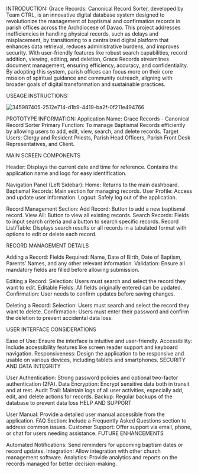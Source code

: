 INTRODUCTION: Grace Records: Canonical Record Sorter, developed by Team CTRL, is an innovative digital database system designed to revolutionize the management of baptismal and confirmation records in parish offices across the Archdiocese of Davao. This project addresses inefficiencies in handling physical records, such as delays and misplacement, by transitioning to a centralized digital platform that enhances data retrieval, reduces administrative burdens, and improves security. With user-friendly features like robust search capabilities, record addition, viewing, editing, and deletion, Grace Records streamlines document management, ensuring efficiency, accuracy, and confidentiality. By adopting this system, parish offices can focus more on their core mission of spiritual guidance and community outreach, aligning with broader goals of digital transformation and sustainable practices.

USEAGE INSTRUCTIONS:

![345987405-2512e714-d1b9-4419-ba2f-0f211e494766](https://github.com/Elixer516/school-portfolio/assets/173219039/2cf7c2d4-8cac-42f3-b67a-6eb4893b59a6)


PROTOTYPE INFORMATION: Application Name: Grace Records - Canonical Record Sorter Primary Function: To manage Baptismal Records efficiently by allowing users to add, edit, view, search, and delete records. Target Users: Clergy and Resident Priests, Parish Head Officers, Parish Front Desk Representatives, and Client.

MAIN SCREEN COMPONENTS

Header: Displays the current date and time for reference. Contains the application name and logo for easy identification.

Navigation Panel (Left Sidebar): Home: Returns to the main dashboard. Baptismal Records: Main section for managing records. User Profile: Access and update user information. Logout: Safely log out of the application.

Record Management Section: Add Record: Button to add a new baptismal record. View All: Button to view all existing records. Search Records: Fields to input search criteria and a button to search specific records. Record List/Table: Displays search results or all records in a tabulated format with options to edit or delete each record.

RECORD MANAGEMENT DETAILS

Adding a Record: Fields Required: Name, Date of Birth, Date of Baptism, Parents’ Names, and any other relevant information. Validation: Ensure all mandatory fields are filled before allowing submission.

Editing a Record: Selection: Users must search and select the record they want to edit. Editable Fields: All fields originally entered can be updated. Confirmation: User needs to confirm updates before saving changes.

Deleting a Record: Selection: Users must search and select the record they want to delete. Confirmation: Users must enter their password and confirm the deletion to prevent accidental data loss.

USER INTERFACE CONSIDERATIONS

Ease of Use: Ensure the interface is intuitive and user-friendly.
Accessibility: Include accessibility features like screen reader support and keyboard navigation.
Responsiveness: Design the application to be responsive and usable on various devices, including tablets and smartphones.
SECURITY AND DATA INTEGRITY

User Authentication: Strong password policies and optional two-factor authentication (2FA).
Data Encryption: Encrypt sensitive data both in transit and at rest.
Audit Trail: Maintain logs of all user activities, especially add, edit, and delete actions for records.
Backup: Regular backups of the database to prevent data loss
HELP AND SUPPORT

User Manual: Provide a detailed user manual accessible from the application.
FAQ Section: Include a Frequently Asked Questions section to address common issues.
Customer Support: Offer support via email, phone, or chat for users needing assistance.
FUTURE ENHANCEMENTS

Automated Notifications: Send reminders for upcoming baptism dates or record updates.
Integration: Allow integration with other church management software.
Analytics: Provide analytics and reports on the records managed for better decision-making.
